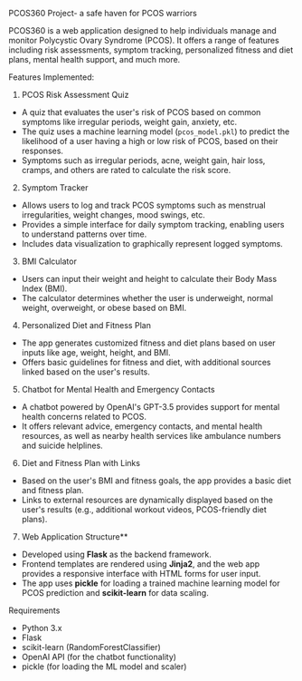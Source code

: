  PCOS360 Project- a safe haven for PCOS warriors

PCOS360 is a web application designed to help individuals manage and monitor Polycystic Ovary Syndrome (PCOS). It offers a range of features including risk assessments, symptom tracking, personalized fitness and diet plans, mental health support, and much more.

 Features Implemented:

 1. PCOS Risk Assessment Quiz
   - A quiz that evaluates the user's risk of PCOS based on common symptoms like irregular periods, weight gain, anxiety, etc.
   - The quiz uses a machine learning model (`pcos_model.pkl`) to predict the likelihood of a user having a high or low risk of PCOS, based on their responses.
   - Symptoms such as irregular periods, acne, weight gain, hair loss, cramps, and others are rated to calculate the risk score.

 2. Symptom Tracker
   - Allows users to log and track PCOS symptoms such as menstrual irregularities, weight changes, mood swings, etc.
   - Provides a simple interface for daily symptom tracking, enabling users to understand patterns over time.
   - Includes data visualization to graphically represent logged symptoms.

 3. BMI Calculator
   - Users can input their weight and height to calculate their Body Mass Index (BMI).
   - The calculator determines whether the user is underweight, normal weight, overweight, or obese based on BMI.

 4. Personalized Diet and Fitness Plan
   - The app generates customized fitness and diet plans based on user inputs like age, weight, height, and BMI.
   - Offers basic guidelines for fitness and diet, with additional sources linked based on the user's results.

 5. Chatbot for Mental Health and Emergency Contacts
   - A chatbot powered by OpenAI's GPT-3.5 provides support for mental health concerns related to PCOS.
   - It offers relevant advice, emergency contacts, and mental health resources, as well as nearby health services like ambulance numbers and suicide helplines.

 6. Diet and Fitness Plan with Links
   - Based on the user's BMI and fitness goals, the app provides a basic diet and fitness plan.
   - Links to external resources are dynamically displayed based on the user's results (e.g., additional workout videos, PCOS-friendly diet plans).

 7. Web Application Structure**
   - Developed using **Flask** as the backend framework.
   - Frontend templates are rendered using **Jinja2**, and the web app provides a responsive interface with HTML forms for user input.
   - The app uses **pickle** for loading a trained machine learning model for PCOS prediction and **scikit-learn** for data scaling.


Requirements

- Python 3.x
- Flask
- scikit-learn (RandomForestClassifier)
- OpenAI API (for the chatbot functionality)
- pickle (for loading the ML model and scaler)
